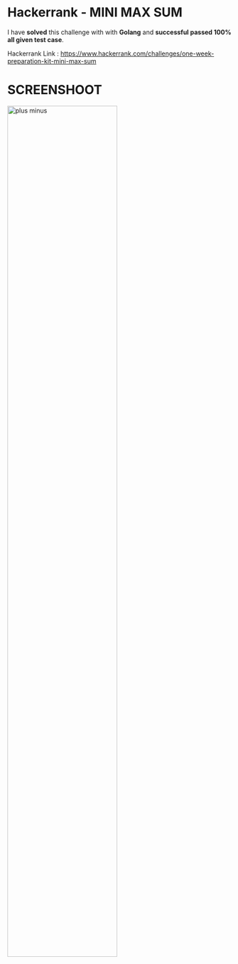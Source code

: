 # Hackerrank - MINI MAX SUM
I have **solved** this challenge with with **Golang** and **successful passed 100% all given test case**.

Hackerrank Link : https://www.hackerrank.com/challenges/one-week-preparation-kit-mini-max-sum

# SCREENSHOOT
<img style="width:70%;" alt="plus minus" src="" />